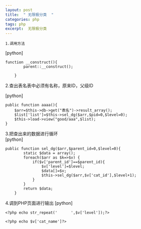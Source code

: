 ```yaml
---
layout: post
title:  " 无限极分类  "
categories: php
tags: php 
excerpt:  无限极分类 
---
```

    1.调用方法
[python] 

    function __construct(){  
            parent::__construct();  
      
        }  



2.查出表名表中必须有名称，原来ID，父级ID

[python] 

    public function aaaa(){  
        $arr=$this->db->get("表名")->result_array();  
        $list['list']=$this->sel_dg($arr,$pid=0,$level=0);  
        $this->load->view("good/aaa",$list);  
    }  



3.把查出来的数据进行循环  
[python] 

    public function sel_dg($arr,$parent_id=0,$level=0){  
            static $data = array();  
            foreach($arr as $k=>$v) {  
                if($v['parent_id']==$parent_id){  
                    $v['level']=$level;  
                    $data[]=$v;  
                    $this->sel_dg($arr,$v['cat_id'],$level+1);  
                }  
            }  
            return $data;  
        }  



4.调到PHP页面进行输出
[python] 

    <?php echo str_repeat('      ',$v['level']);?>  
      
    <?php echo $v['cat_name']?>  